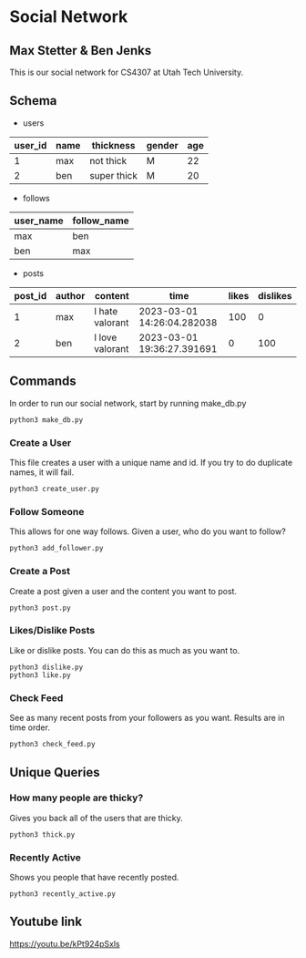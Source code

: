 # Social Network

## Max Stetter & Ben Jenks

This is our social network for CS4307 at Utah Tech University.

## Schema

* users

| user_id | name | thickness   | gender | age |
|---------|------|-------------|--------|-----|
| 1       | max  | not thick   | M      | 22  |
| 2       | ben  | super thick | M      | 20  |

* follows

| user_name | follow_name |
|-----------|-------------|
| max       | ben         |
| ben       | max         |

* posts

| post_id | author | content         | time                       | likes | dislikes |
|---------|--------|-----------------|----------------------------|-------|----------|
| 1       | max    | I hate valorant | 2023-03-01 14:26:04.282038 | 100   | 0        |
| 2       | ben    | I love valorant | 2023-03-01 19:36:27.391691 | 0     | 100      |

## Commands

In order to run our social network, start by running make_db.py
```
python3 make_db.py
```

### Create a User
This file creates a user with a unique name and id. If you try to do duplicate names, it will fail.

```
python3 create_user.py
```

### Follow Someone
This allows for one way follows. Given a user, who do you want to follow?

```
python3 add_follower.py
```

### Create a Post
Create a post given a user and the content you want to post.

```
python3 post.py
```

### Likes/Dislike Posts
Like or dislike posts. You can do this as much as you want to.

```
python3 dislike.py
python3 like.py
```

### Check Feed
See as many recent posts from your followers as you want. Results are in time order.

```
python3 check_feed.py
```

## Unique Queries

### How many people are thicky?
Gives you back all of the users that are thicky.

```
python3 thick.py
```

### Recently Active
Shows you people that have recently posted.

```
python3 recently_active.py
```

## Youtube link
https://youtu.be/kPt924pSxls
